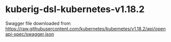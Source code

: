 # kuberig-dsl-kubernetes-v1.18.2

Swagger file downloaded from https://raw.githubusercontent.com/kubernetes/kubernetes/v1.18.2/api/openapi-spec/swagger.json
